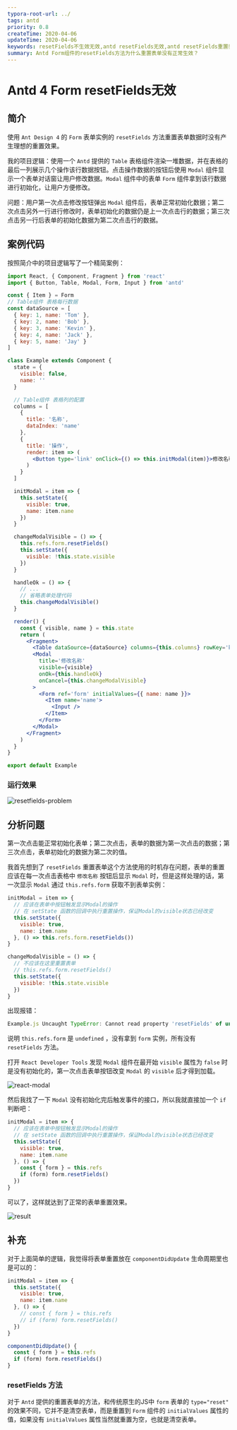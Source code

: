 ```yaml
---
typora-root-url: ../
tags: antd
priority: 0.8
createTime: 2020-04-06
updateTime: 2020-04-06
keywords: resetFields不生效无效,antd resetFields无效,antd resetFields重置表单不生效
summary: Antd Form组件的resetFields方法为什么重置表单没有正常生效？
---
```


# Antd 4 Form resetFields无效

## 简介

使用 `Ant Design 4` 的 `Form` 表单实例的 `resetFields` 方法重置表单数据时没有产生理想的重置效果。

我的项目逻辑：使用一个 `Antd` 提供的 `Table` 表格组件渲染一堆数据，并在表格的最后一列展示几个操作该行数据按钮。点击操作数据的按钮后使用 `Modal` 组件显示一个表单对话窗让用户修改数据。`Modal` 组件中的表单 `Form` 组件拿到该行数据进行初始化，让用户方便修改。

问题：用户第一次点击修改按钮弹出 `Modal` 组件后，表单正常初始化数据；第二次点击另外一行进行修改时，表单初始化的数据仍是上一次点击行的数据；第三次点击另一行后表单的初始化数据为第二次点击行的数据。

## 案例代码

按照简介中的项目逻辑写了一个精简案例：

```jsx
import React, { Component, Fragment } from 'react'
import { Button, Table, Modal, Form, Input } from 'antd'

const { Item } = Form
// Table组件 表格每行数据
const dataSource = [
  { key: 1, name: 'Tom' },
  { key: 2, name: 'Bob' },
  { key: 3, name: 'Kevin' },
  { key: 4, name: 'Jack' },
  { key: 5, name: 'Jay' }
]

class Example extends Component {
  state = {
    visible: false,
    name: ''
  }

  // Table组件 表格列的配置
  columns = [
    {
      title: '名称',
      dataIndex: 'name'
    },
    {
      title: '操作',
      render: item => (
        <Button type='link' onClick={() => this.initModal(item)}>修改名称</Button>
      )
    }
  ]

  initModal = item => {
    this.setState({
      visible: true,
      name: item.name
    })
  }

  changeModalVisible = () => {
    this.refs.form.resetFields()
    this.setState({
      visible: !this.state.visible
    })
  }

  handleOk = () => {
    // ...
    // 省略表单处理代码
    this.changeModalVisible()
  }

  render() {
    const { visible, name } = this.state
    return (
      <Fragment>
        <Table dataSource={dataSource} columns={this.columns} rowKey='key' />
        <Modal
          title='修改名称'
          visible={visible}
          onOk={this.handleOk}
          onCancel={this.changeModalVisible}
        >
          <Form ref='form' initialValues={{ name: name }}>
            <Item name='name'>
              <Input />
            </Item>
          </Form>
        </Modal>
      </Fragment>
    )
  }
}

export default Example
```

### 运行效果

![resetfields-problem](/images/frontend/13/resetfields-problem.gif)

## 分析问题

第一次点击能正常初始化表单；第二次点击，表单的数据为第一次点击的数据；第三次点击，表单初始化的数据为第二次的值。

我首先想到了 `resetFields` 重置表单这个方法使用的时机存在问题，表单的重置应该在每一次点击表格中 `修改名称` 按钮后显示 `Modal` 时，但是这样处理的话，第一次显示 `Modal` 通过 `this.refs.form` 获取不到表单实例：

```jsx
initModal = item => {
  // 应该在表单中按钮触发显示Modal的操作
  // 在 setState 函数的回调中执行重置操作，保证Modal的visible状态已经改变
  this.setState({
    visible: true,
    name: item.name
  }, () => this.refs.form.resetFields())
}

changeModalVisible = () => {
  // 不应该在这里重置表单
  // this.refs.form.resetFields()
  this.setState({
    visible: !this.state.visible
  })
}
```

出现报错：

```javascript
Example.js Uncaught TypeError: Cannot read property 'resetFields' of undefined
```

说明 `this.refs.form` 是 `undefined` ，没有拿到 `form` 实例，所有没有 `resetFields` 方法。

打开 `React Developer Tools` 发现 `Modal` 组件在最开始 `visible` 属性为 `false` 时是没有初始化的，第一次点击表单按钮改变 `Modal` 的 `visible` 后才得到加载。

![react-modal](/images/frontend/13/react-modal.gif)

然后我找了一下 `Modal` 没有初始化完后触发事件的接口，所以我就直接加一个 `if` 判断吧：

```javascript
initModal = item => {
  // 应该在表单中按钮触发显示Modal的操作
  // 在 setState 函数的回调中执行重置操作，保证Modal的visible状态已经改变
  this.setState({
    visible: true,
    name: item.name
  }, () => {
    const { form } = this.refs
    if (form) form.resetFields()
  })
}
```

可以了，这样就达到了正常的表单重置效果。

![result](/images/frontend/13/result.gif)

## 补充

对于上面简单的逻辑，我觉得将表单重置放在 `componentDidUpdate` 生命周期里也是可以的：

```javascript
initModal = item => {
  this.setState({
    visible: true,
    name: item.name
  }, () => {
    // const { form } = this.refs
    // if (form) form.resetFields()
  })
}

componentDidUpdate() {
  const { form } = this.refs
  if (form) form.resetFields()
}
```

### resetFields 方法

对于 `Antd` 提供的重置表单的方法，和传统原生的JS中 `form` 表单的 `type="reset"` 的效果不同，它并不是清空表单，而是重置到 `Form` 组件的 `initialValues` 属性的值，如果没有 `initialValues` 属性当然就重置为空，也就是清空表单。
